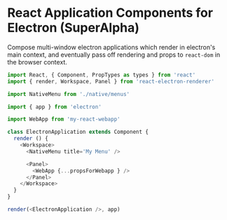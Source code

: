 # React Application Components for Electron (SuperAlpha)

Compose multi-window electron applications which render in electron's main context,
and eventually pass off rendering and props to `react-dom` in the browser context.



```js
import React, { Component, PropTypes as types } from 'react'
import { render, Workspace, Panel } from 'react-electron-renderer'

import NativeMenu from './native/menus'

import { app } from 'electron'

import WebApp from 'my-react-webapp'

class ElectronApplication extends Component {
  render () {
    <Workspace>
      <NativeMenu title='My Menu' />

      <Panel>
        <WebApp {...propsForWebapp } />
      </Panel>
    </Workspace>
  }
}

render(<ElectronApplication />, app)
```
